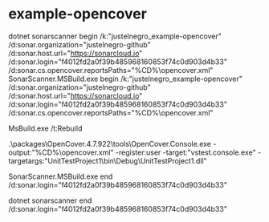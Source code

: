 # example-opencover

dotnet sonarscanner begin /k:"justelnegro_example-opencover" /d:sonar.organization="justelnegro-github" /d:sonar.host.url="https://sonarcloud.io" /d:sonar.login="f4012fd2a0f39b485968160853f74c0d903d4b33" /d:sonar.cs.opencover.reportsPaths="%CD%\opencover.xml"
SonarScanner.MSBuild.exe begin /k:"justelnegro_example-opencover" /d:sonar.organization="justelnegro-github" /d:sonar.host.url="https://sonarcloud.io" /d:sonar.login="f4012fd2a0f39b485968160853f74c0d903d4b33" /d:sonar.cs.opencover.reportsPaths="%CD%\opencover.xml"

MsBuild.exe /t:Rebuild

.\packages\OpenCover.4.7.922\tools\OpenCover.Console.exe -output:"%CD%\opencover.xml" -register:user -target:"vstest.console.exe" -targetargs:"UnitTestProject1\bin\Debug\UnitTestProject1.dll"

SonarScanner.MSBuild.exe end /d:sonar.login="f4012fd2a0f39b485968160853f74c0d903d4b33"


dotnet sonarscanner end /d:sonar.login="f4012fd2a0f39b485968160853f74c0d903d4b33"
